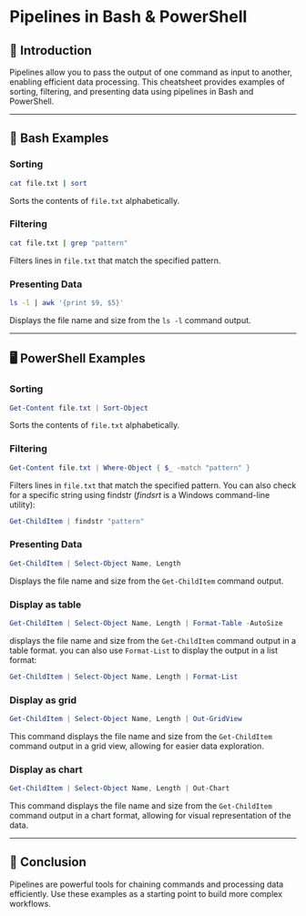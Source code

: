 # Pipelines in Bash & PowerShell

## 📌 Introduction
Pipelines allow you to pass the output of one command as input to another, enabling efficient data processing. This cheatsheet provides examples of sorting, filtering, and presenting data using pipelines in Bash and PowerShell.

---

## 🐧 Bash Examples

### Sorting
```bash
cat file.txt | sort
```
Sorts the contents of `file.txt` alphabetically.

### Filtering
```bash
cat file.txt | grep "pattern"
```
Filters lines in `file.txt` that match the specified pattern.

### Presenting Data
```bash
ls -l | awk '{print $9, $5}'
```
Displays the file name and size from the `ls -l` command output.

---

## 🖥️ PowerShell Examples

### Sorting
```powershell
Get-Content file.txt | Sort-Object
```
Sorts the contents of `file.txt` alphabetically.

### Filtering
```powershell
Get-Content file.txt | Where-Object { $_ -match "pattern" }
```
Filters lines in `file.txt` that match the specified pattern. You can also check for a specific string using findstr (_findsrt_ is a Windows command-line utility):
```powershell
Get-ChildItem | findstr "pattern"
```

### Presenting Data
```powershell
Get-ChildItem | Select-Object Name, Length
```
Displays the file name and size from the `Get-ChildItem` command output.
### Display as table
```powershell
Get-ChildItem | Select-Object Name, Length | Format-Table -AutoSize
```
displays the file name and size from the `Get-ChildItem` command output in a table format. you can also use `Format-List` to display the output in a list format:
```powershell
Get-ChildItem | Select-Object Name, Length | Format-List
```
### Display as grid
```powershell
Get-ChildItem | Select-Object Name, Length | Out-GridView
```
This command displays the file name and size from the `Get-ChildItem` command output in a grid view, allowing for easier data exploration.
### Display as chart
```powershell
Get-ChildItem | Select-Object Name, Length | Out-Chart
``` 
This command displays the file name and size from the `Get-ChildItem` command output in a chart format, allowing for visual representation of the data.


---

## 🎯 Conclusion
Pipelines are powerful tools for chaining commands and processing data efficiently. Use these examples as a starting point to build more complex workflows.
